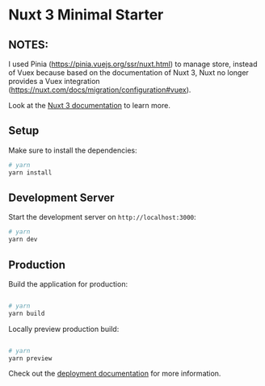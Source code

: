# Nuxt 3 Minimal Starter
## NOTES: 
I used Pinia (https://pinia.vuejs.org/ssr/nuxt.html) to manage store, instead of Vuex because based on the documentation of Nuxt 3, Nuxt no longer provides a Vuex integration (https://nuxt.com/docs/migration/configuration#vuex).


Look at the [Nuxt 3 documentation](https://nuxt.com/docs/getting-started/introduction) to learn more.

## Setup

Make sure to install the dependencies:

```bash
# yarn
yarn install
```

## Development Server

Start the development server on `http://localhost:3000`:

```bash
# yarn
yarn dev
```

## Production

Build the application for production:

```bash

# yarn
yarn build
```

Locally preview production build:

```bash

# yarn
yarn preview
```

Check out the [deployment documentation](https://nuxt.com/docs/getting-started/deployment) for more information.

